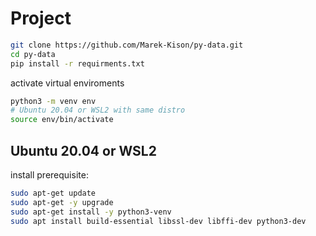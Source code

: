 # Project

```zsh
git clone https://github.com/Marek-Kison/py-data.git
cd py-data
pip install -r requirments.txt
```

activate virtual enviroments
```zsh
python3 -m venv env
# Ubuntu 20.04 or WSL2 with same distro
source env/bin/activate
```

## Ubuntu 20.04 or WSL2
install prerequisite:
```zsh
sudo apt-get update
sudo apt-get -y upgrade
sudo apt-get install -y python3-venv
sudo apt install build-essential libssl-dev libffi-dev python3-dev


```
